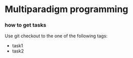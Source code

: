 # Multiparadigm programming

### how to get tasks

Use git checkout to the one of the following tags:
    
- task1
- task2